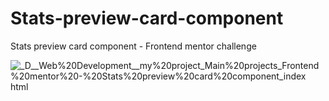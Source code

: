 # Stats-preview-card-component
Stats preview card component - Frontend mentor challenge

![_D__Web%20Development__my%20project_Main%20projects_Frontend%20mentor%20-%20Stats%20preview%20card%20component_index html](https://user-images.githubusercontent.com/95019708/169310327-8d032b2f-ca23-4d1a-bdf5-6fbdb485027a.png)
